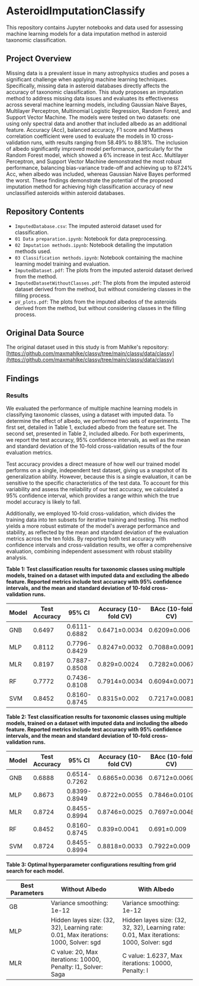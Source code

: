 # AsteroidImputationClassify

This repository contains Jupyter notebooks and data used for assessing machine learning models for a data imputation method in asteroid taxonomic classification.

## Project Overview

Missing data is a prevalent issue in many astrophysics studies and poses a significant challenge when applying machine learning techniques. Specifically, missing data in asteroid databases directly affects the accuracy of taxonomic classification. This study proposes an imputation method to address missing data issues and evaluates its effectiveness across several machine learning models, including Gaussian Naive Bayes, Multilayer Perceptron, Multinomial Logistic Regression, Random Forest, and Support Vector Machine. The models were tested on two datasets: one using only spectral data and another that included albedo as an additional feature. Accuracy (Acc), balanced accuracy, F1 score and Matthews correlation coefficient were used to evaluate the models in 10 cross-validation runs, with results ranging from 58.49% to 88.18%. The inclusion of albedo significantly improved model performance, particularly for the Random Forest model, which showed a 6% increase in test Acc. Multilayer Perceptron, and Support Vector Machine demonstrated the most robust performance, balancing bias-variance trade-off and achieving up to 87.24% Acc, when albedo was included, whereas Gaussian Naive Bayes performed the worst. These findings demonstrate the potential of the proposed imputation method for achieving high classification accuracy of new unclassified asteroids within asteroid databases.

## Repository Contents

* `ImputedDatabase.csv`: The imputed asteroid dataset used for classification.
* `01 Data preparation.ipynb`: Notebook for data preprocessing.
* `02 Imputation methods.ipynb`: Notebook detailing the imputation methods used.
* `03 Classification methods.ipynb`: Notebook containing the machine learning model training and evaluation.
* `ImputedDataset.pdf`: The plots from the imputed asteroid dataset derived from the method.
* `ImputedDatasetWithoutClasses.pdf`: The plots from the imputed asteroid dataset derived from the method, but without considering classes in the filling process.
* `pV_plots.pdf`: The plots from the imputed albedos of the asteroids derived from the method, but without considering classes in the filling process.



## Original Data Source

The original dataset used in this study is from Mahlke's repository: [https://github.com/maxmahlke/classy/tree/main/classy/data/classy](https://github.com/maxmahlke/classy/tree/main/classy/data/classy)

## Findings

### Results

We evaluated the performance of multiple machine learning models in classifying taxonomic classes, using a dataset with imputed data. To determine the effect of albedo, we performed two sets of experiments. The first set, detailed in Table 1, excluded albedo from the feature set. The second set, presented in Table 2, included albedo. For both experiments, we report the test accuracy, 95% confidence intervals, as well as the mean and standard deviation of the 10-fold cross-validation results of the four evaluation metrics.

Test accuracy provides a direct measure of how well our trained model performs on a single, independent test dataset, giving us a snapshot of its generalization ability. However, because this is a single evaluation, it can be sensitive to the specific characteristics of the test data. To account for this variability and assess the reliability of our test accuracy, we calculated a 95% confidence interval, which provides a range within which the true model accuracy is likely to fall.

Additionally, we employed 10-fold cross-validation, which divides the training data into ten subsets for iterative training and testing. This method yields a more robust estimate of the model's average performance and stability, as reflected by the mean and standard deviation of the evaluation metrics across the ten folds. By reporting both test accuracy with confidence intervals and cross-validation results, we offer a comprehensive evaluation, combining independent assessment with robust stability analysis.

**Table 1: Test classification results for taxonomic classes using multiple models, trained on a dataset with imputed data and excluding the albedo feature. Reported metrics include test accuracy with 95% confidence intervals, and the mean and standard deviation of 10-fold cross-validation runs.**

| Model | Test Accuracy | 95% CI | Accuracy (10-fold CV) | BAcc (10-fold CV) | F1 (10-fold CV) | MCC (10-fold CV) |
|---|---|---|---|---|---|---|
| GNB | 0.6497 | 0.6111-0.6882 | 0.6471±0.0034 | 0.6209±0.006 | 0.6597±0.0033 | 0.5849±0.0037 |
| MLP | 0.8112 | 0.7796-0.8429 | 0.8247±0.0032 | 0.7088±0.0091 | 0.8224±0.0033 | 0.7801±0.0041 |
| MLR | 0.8197 | 0.7887-0.8508 | 0.829±0.0024 | 0.7282±0.0067 | 0.8264±0.0024 | 0.7852±0.003 |
| RF | 0.7772 | 0.7436-0.8108 | 0.7914±0.0034 | 0.6094±0.0071 | 0.7806±0.0038 | 0.7356±0.0045 |
| SVM | 0.8452 | 0.8160-0.8745 | 0.8315±0.002 | 0.7217±0.0081 | 0.8292±0.0021 | 0.7888±0.0025 |

**Table 2: Test classification results for taxonomic classes using multiple models, trained on a dataset with imputed data and including the albedo feature. Reported metrics include test accuracy with 95% confidence intervals, and the mean and standard deviation of 10-fold cross-validation runs.**

| Model | Test Accuracy | 95% CI | Accuracy (10-fold CV) | BAcc (10-fold CV) | F1 (10-fold CV) | MCC (10-fold CV) |
|---|---|---|---|---|---|---|
| GNB | 0.6888 | 0.6514-0.7262 | 0.6865±0.0036 | 0.6712±0.0069 | 0.698±0.0033 | 0.63±0.0039 |
| MLP | 0.8673 | 0.8399-0.8949 | 0.8722±0.0055 | 0.7846±0.0109 | 0.871±0.0055 | 0.8399±0.007 |
| MLR | 0.8724 | 0.8455-0.8994 | 0.8746±0.0025 | 0.7697±0.0048 | 0.8718±0.0026 | 0.8422±0.0032 |
| RF | 0.8452 | 0.8160-0.8745 | 0.839±0.0041 | 0.691±0.009 | 0.8309±0.0046 | 0.7967±0.0052 |
| SVM | 0.8724 | 0.8455-0.8994 | 0.8818±0.0033 | 0.7922±0.009 | 0.8799±0.0032 | 0.8516±0.004 |

**Table 3: Optimal hyperparameter configurations resulting from grid search for each model.**

| Best Parameters | Without Albedo | With Albedo |
|---|---|---|
| GB | Variance smoothing: 1e-12 | Variance smoothing: 1e-12 |
| MLP | Hidden layes size: (32, 32), Learning rate: 0.01, Max iterations: 1000, Solver: sgd | Hidden layes size: (32, 32, 32), Learning rate: 0.01, Max iterations: 1000, Solver: sgd |
| MLR | C value: 20, Max iterations: 10000, Penalty: l1, Solver: Saga | C value: 1.6237, Max iterations: 10000, Penalty: l
